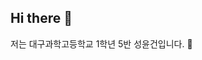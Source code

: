 ## Hi there 👋
저는 대구과학고등학교 1학년 5반 성윤건입니다.
🤑

<!--
**dbsrjs101/dbsrjs101** is a ✨ _special_ ✨ repository because its `README.md` (this file) appears on your GitHub profile.
##안녕하세요 저는 대구과학고등학교 1학년 5반 성윤건입니다.
Here are some ideas to get you started:

- 🔭 I’m currently working on ...
- 🌱 I’m currently learning ...
- 👯 I’m looking to collaborate on ...
- 🤔 I’m looking for help with ...
- 💬 Ask me about ...
- 📫 How to reach me: ...
- 😄 Pronouns: ...
- ⚡ Fun fact: ...
-->
